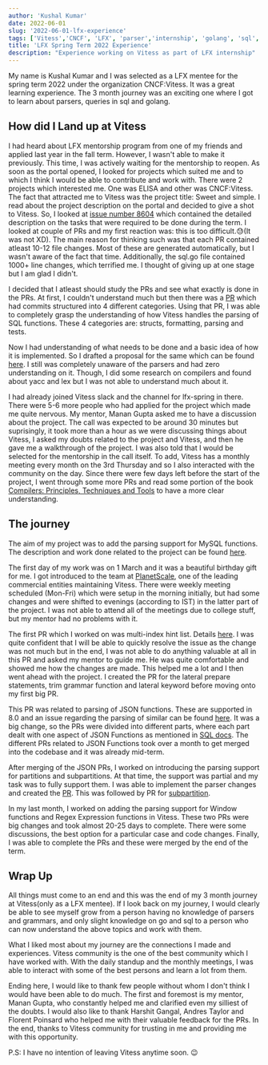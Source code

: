 ```yaml
---
author: 'Kushal Kumar'
date: 2022-06-01
slug: '2022-06-01-lfx-experience'
tags: ['Vitess','CNCF', 'LFX', 'parser','internship', 'golang', 'sql', 'yacc']
title: 'LFX Spring Term 2022 Experience'
description: "Experience working on Vitess as part of LFX internship" 
---
```


My name is Kushal Kumar and I was selected as a LFX mentee for the spring term 2022 under the organization CNCF:Vitess. It was a great learning experience. The 3 month journey was an exciting one where I got to learn about parsers, queries in sql and golang.

## How did I Land up at Vitess

I had heard about LFX mentorship program from one of my friends and applied last year in the fall term. However, I wasn't able to make it previously. This time, I was actively waiting for the mentorship to reopen. As soon as the portal opened, I looked for projects which suited me and to which I think I would be able to contribute and work with. There were 2 projects which interested me. One was ELISA and other was CNCF:Vitess. The fact that attracted me to Vitess was the project title: Sweet and simple. I read about the project description on the portal and decided to give a shot to Vitess. So, I looked at [issue number 8604](https://github.com/vitessio/vitess/issues/8604) which contained the detailed description on the tasks that were required to be done during the term. I looked at couple of PRs and my first reaction was: this is too difficult.😓(It was not XD). The main reason for thinking such was that each PR contained atleast 10-12 file changes. Most of these are generated automatically, but I wasn't aware of the fact that time. Additionally, the sql.go file contained 1000+ line changes, which terrified me. I thought of giving up at one stage but I am glad I didn't.

I decided that I atleast should study the PRs and see what exactly is done in the PRs. At first, I couldn't understand much but then there was a [PR](https://github.com/vitessio/vitess/pull/9352) which had commits structured into 4 different categories. Using that PR, I was able to completely grasp the understanding of how Vitess handles the parsing of SQL functions. These 4 categories are: structs, formatting, parsing and tests.

Now I had understanding of what needs to be done and a basic idea of how it is implemented. So I drafted a proposal for the same which can be found [here](https://docs.google.com/document/d/1ieiTXQx2WqIukU-SrVDrLiT598MUz02EAOWuKXMUfUo/edit?usp=sharing). I still was completely unaware of the parsers and had zero understanding on it. Though, I did some research on compilers and found about yacc and lex but I was not able to understand much about it.

I had already joined Vitess slack and the channel for lfx-spring in there. There were 5-6 more people who had applied for the project which made me quite nervous. My mentor, Manan Gupta asked me to have a discussion about the project. The call was expected to be around 30 minutes but suprisingly, it took more than a hour as we were discussing things about Vitess, I asked my doubts related to the project and Vitess, and then he gave me a walkthrough of the project. I was also told that I would be selected for the mentorship in the call itself. To add, Vitess has a monthly meeting every month on the 3rd Thursday and so I also interacted with the community on the day. Since there were few days left before the start of the project, I went through some more PRs and read some portion of the book [Compilers: Principles, Techniques and Tools](https://en.wikipedia.org/wiki/Compilers:_Principles,_Techniques,_and_Tools) to have a more clear understanding.

## The journey

The aim of my project was to add the parsing support for MySQL functions. The description and work done related to the project can be found [here](https://github.com/vitessio/vitess/issues/8604). 

The first day of my work was on 1 March and it was a beautiful birthday gift for me. I got introduced to the team at [PlanetScale](https://planetscale.com), one of the leading commercial entities maintaining Vitess. There were weekly meeting scheduled (Mon-Fri) which were setup in the morning initially, but had some changes and were shifted to evenings (according to IST) in the latter part of the project. I was not able to attend all of the meetings due to college stuff, but my mentor had no problems with it. 

The first PR which I worked on was multi-index hint list. Details [here](https://github.com/vitessio/vitess/pull/9811). I was quite confident that I will be able to quickly resolve the issue as the change was not much but in the end, I was not able to do anything valuable at all in this PR and asked my mentor to guide me. He was quite comfortable and showed me how the changes are made. This helped me a lot and I then went ahead with the project. I created the PR for the lateral prepare statements, trim grammar function and lateral keyword before moving onto my first big PR.

This PR was related to parsing of JSON functions. These are supported in 8.0 and an issue regarding the parsing of similar can be found [here](https://github.com/vitessio/vitess/issues/4099). It was a big change, so the PRs were divided into different parts, where each part dealt with one aspect of JSON Functions as mentioned in [SQL docs](https://dev.mysql.com/doc/refman/8.0/en/json-functions.html). The different PRs related to JSON Functions took over a month to get merged into the codebase and it was already mid-term.

After merging of the JSON PRs, I worked on introducing the parsing support for partitions and subpartitions. At that time, the support was partial and my task was to fully support them. I was able to implement the parser changes and created the [PR](https://github.com/vitessio/vitess/pull/10127). This was followed by PR for [subpartition](https://github.com/vitessio/vitess/pull/10232).

In my last month, I worked on adding the parsing support for Window functions and Regex Expression functions in Vitess. These two PRs were big changes and took almost 20-25 days to complete. There were some discussions, the best option for a particular case and code changes. Finally, I was able to complete the PRs and these were merged by the end of the term.

## Wrap Up

All things must come to an end and this was the end of my 3 month journey at Vitess(only as a LFX mentee). If I look back on my journey, I would clearly be able to see myself grow from a person having no knowledge of parsers and grammars, and only slight knowledge on go and sql to a person who can now understand the above topics and work with them.

What I liked most about my journey are the connections I made and experiences. Vitess community is the one of the best community which I have worked with. With the daily standup and the monthly meetings, I was able to interact with some of the best persons and learn a lot from them.

Ending here, I would like to thank few people without whom I don't think I would have been able to do much. The first and foremost is my mentor, Manan Gupta, who constantly helped me and clarified even my silliest of the doubts. I would also like to thank Harshit Gangal, Andres Taylor and Florent Poinsard who helped me with their valuable feedback for the PRs. In the end, thanks to Vitess community for trusting in me and providing me with this opportunity.

P.S: I have no intention of leaving Vitess anytime soon. 😉